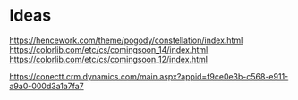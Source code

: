 # Ideas
https://hencework.com/theme/pogody/constellation/index.html
https://colorlib.com/etc/cs/comingsoon_14/index.html
https://colorlib.com/etc/cs/comingsoon_12/index.html

https://conectt.crm.dynamics.com/main.aspx?appid=f9ce0e3b-c568-e911-a9a0-000d3a1a7fa7